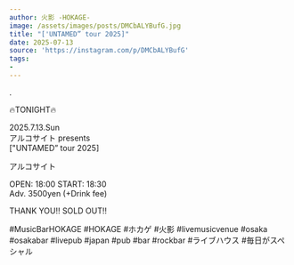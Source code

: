 ```yaml
---
author: 火影 -HOKAGE-
image: /assets/images/posts/DMCbALYBufG.jpg
title: "['UNTAMED” tour 2025]"
date: 2025-07-13
source: 'https://instagram.com/p/DMCbALYBufG'
tags:
- 
---
```

.

🔥TONIGHT🔥

2025.7.13.Sun<br>
アルコサイト presents<br>
["UNTAMED” tour 2025]

アルコサイト

OPEN: 18:00 START: 18:30<br>
Adv. 3500yen (+Drink fee)

THANK YOU!! SOLD OUT!!

#MusicBarHOKAGE #HOKAGE #ホカゲ #火影 #livemusicvenue #osaka #osakabar #livepub #japan #pub #bar #rockbar #ライブハウス #毎日がスペシャル
